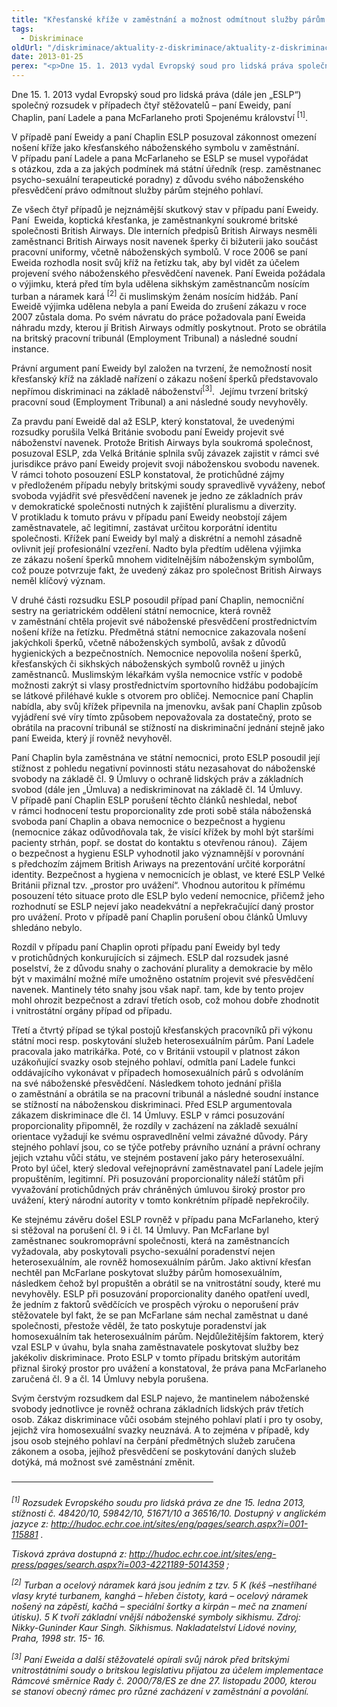 ```yaml
---
title: "Křesťanské kříže v zaměstnání a možnost odmítnout služby párům stejného pohlaví z důvodu víry z pohledu ESLP"
tags:
  - Diskriminace
oldUrl: "/diskriminace/aktuality-z-diskriminace/aktuality-z-diskriminace-2013/krestanske-krize-v-zamestnani-a-moznost-odmitnout-sluzby-parum-stejneho-pohlavi-z-d/"
date: 2013-01-25
perex: "<p>Dne 15. 1. 2013 vydal Evropský soud pro lidská práva společný rozsudek v případech čtyř stěžovatelů namítajících proti omezení nosit kříž, jako křesťanský náboženský symbol, v zaměstnání a žádajících posouzení otázky, zda má státní úředník právo odmítnout z důvodu svého náboženského přesvědčení poskytnout služby párům stejného pohlaví. </p>"
---
```


<!-- imported from the old website -->

<p>Dne 15. 1. 2013 vydal Evropský soud pro lidská práva (dále jen „ESLP“) společný rozsudek v případech čtyř stěžovatelů – paní Eweidy, paní Chaplin, paní Ladele a pana McFarlaneho proti Spojenému království <sup>[1]</sup>. </p><p>V případě paní Eweidy a paní Chaplin ESLP posuzoval zákonnost omezení nošení kříže jako křesťanského náboženského symbolu v zaměstnání. V případu paní Ladele a pana McFarlaneho se ESLP se musel vypořádat s otázkou, zda a za jakých podmínek má státní úředník (resp. zaměstnanec psycho-sexuální terapeutické poradny) z důvodu svého náboženského přesvědčení právo odmítnout služby párům stejného pohlaví. </p><p>Ze všech čtyř případů je nejznámější skutkový stav v případu paní Eweidy. Paní  Eweida, koptická křesťanka, je zaměstnankyní soukromé britské společnosti British Airways. Dle interních předpisů British Airways nesměli zaměstnanci British Airways nosit navenek šperky či bižuterii jako součást pracovní uniformy, včetně náboženských symbolů. V roce 2006 se paní Eweida rozhodla nosit svůj kříž na řetízku tak, aby byl vidět za účelem projevení svého náboženského přesvědčení navenek. Paní Eweida požádala o výjimku, která před tím byla udělena sikhským zaměstnancům nosícím turban a náramek kará <sup>[2]</sup> či muslimským ženám nosícím hidžáb. Paní Eweidě výjimka udělena nebyla a paní Eweida do zrušení zákazu v roce 2007 zůstala doma. Po svém návratu do práce požadovala paní Eweida náhradu mzdy, kterou jí British Airways odmítly poskytnout. Proto se obrátila na britský pracovní tribunál (Employment Tribunal) a následné soudní instance. </p><p>Právní argument paní Eweidy byl založen na tvrzení, že nemožností nosit křesťanský kříž na základě nařízení o zákazu nošení šperků představovalo nepřímou diskriminaci na základě náboženství<sup>[3]</sup>.  Jejímu tvrzení britský pracovní soud (Employment Tribunal) a ani následné soudy nevyhověly. </p><p>Za pravdu paní Eweidě dal až ESLP, který konstatoval, že uvedenými rozsudky porušila Velká Británie svobodu paní Eweidy projevit své náboženství navenek. Protože British Airways byla soukromá společnost, posuzoval ESLP, zda Velká Británie splnila svůj závazek zajistit v rámci své jurisdikce právo paní Eweidy projevit svoji náboženskou svobodu navenek. V rámci tohoto posouzení ESLP konstatoval, že protichůdné zájmy v předloženém případu nebyly britskými soudy spravedlivě vyváženy, neboť svoboda vyjádřit své přesvědčení navenek je jedno ze základních práv v demokratické společnosti nutných k zajištění pluralismu a diverzity. V protikladu k tomuto právu v případu paní Eweidy neobstojí zájem zaměstnavatele, ač legitimní, zastávat určitou korporátní identitu společnosti. Křížek paní Eweidy byl malý a diskrétní a nemohl zásadně ovlivnit její profesionální vzezření. Nadto byla předtím udělena výjimka ze zákazu nošení šperků mnohem viditelnějším náboženským symbolům, což pouze potvrzuje fakt, že uvedený zákaz pro společnost British Airways neměl klíčový význam. </p><p>V druhé části rozsudku ESLP posoudil případ paní Chaplin, nemocniční sestry na geriatrickém oddělení státní nemocnice, která rovněž v zaměstnání chtěla projevit své náboženské přesvědčení prostřednictvím nošení kříže na řetízku. Předmětná státní nemocnice zakazovala nošení jakýchkoli šperků, včetně náboženských symbolů, avšak z důvodů hygienických a bezpečnostních. Nemocnice nepovolila nošení šperků, křesťanských či sikhských náboženských symbolů rovněž u jiných zaměstnanců. Muslimským lékařkám vyšla nemocnice vstříc v podobě možnosti zakrýt si vlasy prostřednictvím sportovního hidžábu podobajícím se látkové přiléhavé kukle s otvorem pro obličej. Nemocnice paní Chaplin nabídla, aby svůj křížek připevnila na jmenovku, avšak paní Chaplin způsob vyjádření své víry tímto způsobem nepovažovala za dostatečný, proto se obrátila na pracovní tribunál se stížností na diskriminační jednání stejně jako paní Eweida, který jí rovněž nevyhověl. </p><p>Paní Chaplin byla zaměstnána ve státní nemocnici, proto ESLP posoudil její stížnost z pohledu negativní povinnosti státu nezasahovat do náboženské svobody na základě čl. 9 Úmluvy o ochraně lidských práv a základních svobod (dále jen „Úmluva) a nediskriminovat na základě čl. 14 Úmluvy. V případě paní Chaplin ESLP porušení těchto článků neshledal, neboť v rámci hodnocení testu proporcionality zde proti sobě stála náboženská svoboda paní Chaplin a obava nemocnice o bezpečnost a hygienu (nemocnice zákaz odůvodňovala tak, že visící křížek by mohl být staršími pacienty strhán, popř. se dostat do kontaktu s otevřenou ránou).  Zájem o bezpečnost a hygienu ESLP vyhodnotil jako významnější v porovnání s předchozím zájmem British Ariways na prezentování určité korporátní identity. Bezpečnost a hygiena v nemocnicích je oblast, ve které ESLP Velké Británii přiznal tzv. „prostor pro uvážení“. Vhodnou autoritou k přímému posouzení této situace proto dle ESLP bylo vedení nemocnice, přičemž jeho rozhodnutí se ESLP nejeví jako neadekvátní a nepřekračující daný prostor pro uvážení. Proto v případě paní Chaplin porušení obou článků Úmluvy shledáno nebylo. </p><p>Rozdíl v případu paní Chaplin oproti případu paní Eweidy byl tedy v protichůdných konkurujících si zájmech. ESLP dal rozsudek jasné poselství, že z důvodu snahy o zachování plurality a demokracie by mělo být v maximální možné míře umožněno ostatním projevit své přesvědčení navenek. Mantinely této snahy jsou však např. tam, kde by tento projev mohl ohrozit bezpečnost a zdraví třetích osob, což mohou dobře zhodnotit i vnitrostátní orgány případ od případu. </p><p>Třetí a čtvrtý případ se týkal postojů křesťanských pracovníků při výkonu státní moci resp. poskytování služeb heterosexuálním párům. Paní Ladele pracovala jako matrikářka. Poté, co v Británii vstoupil v platnost zákon uzákoňující svazky osob stejného pohlaví, odmítla paní Ladele funkci oddávajícího vykonávat v případech homosexuálních párů s odvoláním na své náboženské přesvědčení. Následkem tohoto jednání přišla o zaměstnání a obrátila se na pracovní tribunál a následné soudní instance se stížností na náboženskou diskriminaci. Před ESLP argumentovala zákazem diskriminace dle čl. 14 Úmluvy. ESLP v rámci posuzování proporcionality připomněl, že rozdíly v zacházení na základě sexuální orientace vyžadují ke svému ospravedlnění velmi závažné důvody. Páry stejného pohlaví jsou, co se týče potřeby právního uznání a právní ochrany jejich vztahu vůči státu, ve stejném postavení jako páry heterosexuální. Proto byl účel, který sledoval veřejnoprávní zaměstnavatel paní Ladele jejím propuštěním, legitimní. Při posuzování proporcionality náleží státům při vyvažování protichůdných práv chráněných úmluvou široký prostor pro uvážení, který národní autority v tomto konkrétním případě nepřekročily. </p><p>Ke stejnému závěru došel ESLP rovněž v případu pana McFarlaneho, který si stěžoval na porušení čl. 9 i čl. 14 Úmluvy. Pan McFarlane byl zaměstnanec soukromoprávní společnosti, která na zaměstnancích vyžadovala, aby poskytovali psycho-sexuální poradenství nejen heterosexuálním, ale rovněž homosexuálním párům. Jako aktivní křesťan nechtěl pan McFarlane poskytovat služby párům homosexuálním, následkem čehož byl propuštěn a obrátil se na vnitrostátní soudy, které mu nevyhověly. ESLP při posuzování proporcionality daného opatření uvedl, že jedním z faktorů svědčících ve prospěch výroku o neporušení práv stěžovatele byl fakt, že se pan McFarlane sám nechal zaměstnat u dané společnosti, přestože věděl, že tato poskytuje poradenství jak homosexuálním tak heterosexuálním párům. Nejdůležitějším faktorem, který vzal ESLP v úvahu, byla snaha zaměstnavatele poskytovat služby bez jakékoliv diskriminace. Proto ESLP v tomto případu britským autoritám přiznal široký prostor pro uvážení a konstatoval, že práva pana McFarlaneho zaručená čl. 9 a čl. 14 Úmluvy nebyla porušena.  </p><p>Svým čerstvým rozsudkem dal ESLP najevo, že mantinelem náboženské svobody jednotlivce je rovněž ochrana základních lidských práv třetích osob. Zákaz diskriminace vůči osobám stejného pohlaví platí i pro ty osoby, jejichž víra homosexuální svazky neuznává. A to zejména v případě, kdy jsou osob stejného pohlaví na čerpání předmětných služeb zaručena zákonem a osoba, jejíhož přesvědčení se poskytování daných služeb dotýká, má možnost své zaměstnání změnit. </p><p><strike>                                                                                  </strike></p><p><em><sup>[1]</sup> Rozsudek Evropského soudu pro lidská práva ze dne 15. ledna 2013, stížnosti č. 48420/10, 59842/10, 51671/10 a 36516/10. Dostupný v anglickém jazyce z: </em><a title="Otevření do nového okna" href="http://hudoc.echr.coe.int/sites/eng/pages/search.aspx?i=001-115881" target="_blank"><em>http://hudoc.echr.coe.int/sites/eng/pages/search.aspx?i=001-115881</em></a> <img alt="" src="https://www.ochrance.cz/typo3/ext/od_linkdesc/icons/external.gif" class="od_linkdesc_icon_external" /><em>. </em></p><p><em>Tisková zpráva dostupná z: </em><a title="Otevření do nového okna" href="http://hudoc.echr.coe.int/sites/eng-press/pages/search.aspx?i=003-4221189-5014359" target="_blank"><em>http://hudoc.echr.coe.int/sites/eng-press/pages/search.aspx?i=003-4221189-5014359</em></a> <img alt="" src="https://www.ochrance.cz/typo3/ext/od_linkdesc/icons/external.gif" class="od_linkdesc_icon_external" /><em>; </em></p><p><em><sup>[2]</sup> Turban a ocelový náramek kará jsou jedním z tzv. 5 K (kéš –nestříhané vlasy kryté turbanem, kanghá – hřeben čistoty, kará – ocelový náramek nošený na zápěstí, kačhá – speciální šortky a kirpán – meč na znamení útisku). 5 K tvoří základní vnější náboženské symboly sikhismu. Zdroj: Nikky-Guninder Kaur Singh. Sikhismus. Nakladatelství Lidové noviny, Praha, 1998 str. 15- 16. </em></p><em><sup>[3]</sup> Paní Eweida a další stěžovatelé opírali svůj nárok před britskými vnitrostátními soudy o britskou legislativu přijatou za účelem implementace Rámcové směrnice Rady č. 2000/78/ES ze dne 27. listopadu 2000, kterou se stanoví obecný rámec pro různé zacházení v zaměstnání a povolání.</em>
